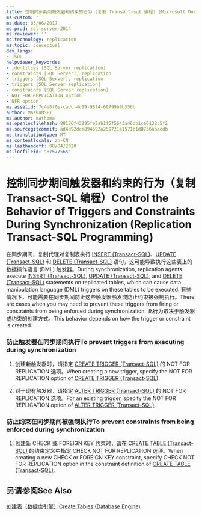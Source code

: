 ```yaml
---
title: 控制同步期间触发器和约束的行为 (复制 Transact-sql 编程) |Microsoft Docs
ms.custom: ''
ms.date: 03/06/2017
ms.prod: sql-server-2014
ms.reviewer: ''
ms.technology: replication
ms.topic: conceptual
dev_langs:
- TSQL
helpviewer_keywords:
- identities [SQL Server replication]
- constraints [SQL Server], replication
- triggers [SQL Server], replication
- triggers [SQL Server replication]
- constraints [SQL Server replication]
- NOT FOR REPLICATION option
- NFR option
ms.assetid: 7c4e0f0e-cadc-4c99-98f4-69799b9b356b
author: MashaMSFT
ms.author: mathoma
ms.openlocfilehash: 88176f43295fe2ab1f5f5643a46db1ce6132c5f2
ms.sourcegitcommit: ad4d92dce894592a259721a1571b1d8736abacdb
ms.translationtype: MT
ms.contentlocale: zh-CN
ms.lasthandoff: 08/04/2020
ms.locfileid: "87577565"
---
```

# <a name="control-the-behavior-of-triggers-and-constraints-during-synchronization-replication-transact-sql-programming"></a><span data-ttu-id="f1a58-102">控制同步期间触发器和约束的行为（复制 Transact-SQL 编程）</span><span class="sxs-lookup"><span data-stu-id="f1a58-102">Control the Behavior of Triggers and Constraints During Synchronization (Replication Transact-SQL Programming)</span></span>
  <span data-ttu-id="f1a58-103">在同步期间，复制代理对复制表执行 [INSERT &#40;Transact-SQL&#41;](/sql/t-sql/statements/insert-transact-sql)、[UPDATE &#40;Transact-SQL&#41;](/sql/t-sql/queries/update-transact-sql) 和 [DELETE &#40;Transact-SQL&#41;](/sql/t-sql/statements/delete-transact-sql) 语句，这可能导致执行这些表上的数据操作语言 (DML) 触发器。</span><span class="sxs-lookup"><span data-stu-id="f1a58-103">During synchronization, replication agents execute [INSERT &#40;Transact-SQL&#41;](/sql/t-sql/statements/insert-transact-sql), [UPDATE &#40;Transact-SQL&#41;](/sql/t-sql/queries/update-transact-sql), and [DELETE &#40;Transact-SQL&#41;](/sql/t-sql/statements/delete-transact-sql) statements on replicated tables, which can cause data manipulation language (DML) triggers on these tables to be executed.</span></span> <span data-ttu-id="f1a58-104">有些情况下，可能需要在同步期间防止这些触发器触发或防止约束被强制执行。</span><span class="sxs-lookup"><span data-stu-id="f1a58-104">There are cases when you may need to prevent these triggers from firing or constraints from being enforced during synchronization.</span></span> <span data-ttu-id="f1a58-105">此行为取决于触发器或约束的创建方式。</span><span class="sxs-lookup"><span data-stu-id="f1a58-105">This behavior depends on how the trigger or constraint is created.</span></span>  
  
### <a name="to-prevent-triggers-from-executing-during-synchronization"></a><span data-ttu-id="f1a58-106">防止触发器在同步期间执行</span><span class="sxs-lookup"><span data-stu-id="f1a58-106">To prevent triggers from executing during synchronization</span></span>  
  
1.  <span data-ttu-id="f1a58-107">创建新触发器时，请指定 [CREATE TRIGGER &#40;Transact-SQL&#41;](/sql/t-sql/statements/create-trigger-transact-sql) 的 NOT FOR REPLICATION 选项。</span><span class="sxs-lookup"><span data-stu-id="f1a58-107">When creating a new trigger, specify the NOT FOR REPLICATION option of [CREATE TRIGGER &#40;Transact-SQL&#41;](/sql/t-sql/statements/create-trigger-transact-sql).</span></span>  
  
2.  <span data-ttu-id="f1a58-108">对于现有触发器，请指定 [ALTER TRIGGER &#40;Transact-SQL&#41;](/sql/t-sql/statements/alter-trigger-transact-sql) 的 NOT FOR REPLICATION 选项。</span><span class="sxs-lookup"><span data-stu-id="f1a58-108">For an existing trigger, specify the NOT FOR REPLICATION option of [ALTER TRIGGER &#40;Transact-SQL&#41;](/sql/t-sql/statements/alter-trigger-transact-sql).</span></span>  
  
### <a name="to-prevent-constraints-from-being-enforced-during-synchronization"></a><span data-ttu-id="f1a58-109">防止约束在同步期间被强制执行</span><span class="sxs-lookup"><span data-stu-id="f1a58-109">To prevent constraints from being enforced during synchronization</span></span>  
  
1.  <span data-ttu-id="f1a58-110">创建新 CHECK 或 FOREIGN KEY 约束时，请在 [CREATE TABLE &#40;Transact-SQL&#41;](/sql/t-sql/statements/create-table-transact-sql) 的约束定义中指定 CHECK NOT FOR REPLICATION 选项。</span><span class="sxs-lookup"><span data-stu-id="f1a58-110">When creating a new CHECK or FOREIGN KEY constraint, specify CHECK NOT FOR REPLICATION option in the constraint definition of [CREATE TABLE &#40;Transact-SQL&#41;](/sql/t-sql/statements/create-table-transact-sql).</span></span>  
  
## <a name="see-also"></a><span data-ttu-id="f1a58-111">另请参阅</span><span class="sxs-lookup"><span data-stu-id="f1a58-111">See Also</span></span>  
 [<span data-ttu-id="f1a58-112">创建表（数据库引擎）</span><span class="sxs-lookup"><span data-stu-id="f1a58-112">Create Tables &#40;Database Engine&#41;</span></span>](../tables/create-tables-database-engine.md)  
  
  
